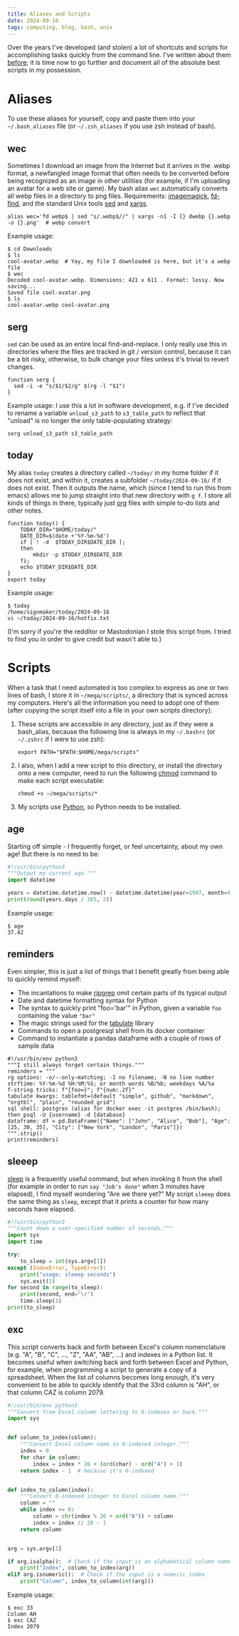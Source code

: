 ```yaml
---
title: Aliases and Scripts
date: 2024-09-16
tags: computing, blog, bash, unix
---
```


Over the years I've developed (and stolen) a lot of shortcuts and scripts for
accomplishing tasks quickly from the command line. I've written about them
[before](https://signmaker.dev/personal-scripts); it is time now to go further
and document all of the absolute best scripts in my possession.

# Aliases

To use these aliases for yourself, copy and paste them into your
`~/.bash_aliases` file (or `~/.zsh_aliases` if you use zsh instead of bash).

## wec

Sometimes I download an image from the Internet but it arrives in the .webp
format, a newfangled image format that often needs to be converted before being
recognized as an image in other utilities (for example, if I'm uploading an
avatar for a web site or game). My bash alias `wec` automatically converts all
webp files in a directory to png files. Requirements:
[imagemagick](https://imagemagick.org/),
[fd-find](https://github.com/sharkdp/fd), and the standard Unix tools
[sed](https://en.wikipedia.org/wiki/Sed) and
[xargs](https://en.wikipedia.org/wiki/Xargs).

```shell
alias wec='fd webp$ | sed "s/.webp$//" | xargs -n1 -I {} dwebp {}.webp -o {}.png'  # webp convert
```

Example usage:

```shell
$ cd Downloads
$ ls
cool-avatar.webp  # Yay, my file I downloaded is here, but it's a webp file
$ wec
Decoded cool-avatar.webp. Dimensions: 421 x 611 . Format: lossy. Now saving...
Saved file cool-avatar.png
$ ls
cool-avatar.webp cool-avatar.png
```

## serg

`sed` can be used as an entire local find-and-replace. I only really use this in
directories where the files are tracked in git / version control, because it can
be a bit risky, otherwise, to bulk change your files unless it's trivial to
revert changes.

```shell
function serg {
  sed -i -e "s/$1/$2/g" $(rg -l "$1")
}
```

Example usage: I use this a lot in software development, e.g. if I've decided to
rename a variable `unload_s3_path` to `s3_table_path` to reflect that "unload"
is no longer the only table-populating strategy:

```shell
serg unload_s3_path s3_table_path
```

## today

My alias `today` creates a directory called `~/today/` in my home folder if it
does not exist, and within it, creates a subfolder `~/today/2024-09-16/` if it
does not exist. Then it outputs the name, which (since I tend to run this from
emacs) allows me to jump straight into that new directory with `g f`. I store
all kinds of things in there, typically just
[org](https://en.wikipedia.org/wiki/Org-mode) files with simple to-do lists and
other notes.

```shell
function today() {
    TODAY_DIR="$HOME/today/"
    DATE_DIR=$(date +'%Y-%m-%d')
    if [ ! -d  $TODAY_DIR$DATE_DIR ];
    then
        mkdir -p $TODAY_DIR$DATE_DIR
    fi;
    echo $TODAY_DIR$DATE_DIR
}
export today
```

Example usage:

```shell
$ today
/home/signmaker/today/2024-09-16
vi ~/today/2024-09-16/hotfix.txt
```

(I'm sorry if you're the redditor or Mastodonian I stole this script from. I
tried to find you in order to give credit but wasn't able to.)

# Scripts

When a task that I need automated is too complex to express as one or two lines
of bash, I store it in `~/mega/scripts/`, a directory that is synced across my
computers. Here's all the information you need to adopt one of them (after
copying the script itself into a file in your own scripts directory):

1. These scripts are accessible in any directory, just as if they were a
   bash_alias, because the following line is always in my `~/.bashrc` (or
   `~/.zshrc` if I were to use zsh):
   ```
   export PATH="$PATH:$HOME/mega/scripts"
   ```
2. I also, when I add a new script to this directory, or install the directory
   onto a new computer, need to run the following
   [chmod](https://en.wikipedia.org/wiki/Chmod) command to make each script
   executable:
   ```
   chmod +x ~/mega/scripts/*
   ```
3. My scripts use [Python](https://www.python.org/), so Python needs to be installed.

## age

Starting off simple - I frequently forget, or feel uncertainty, about my
own age! But there is no need to be:

```python
#!/usr/bin/python3
"""Output my current age."""
import datetime

years = datetime.datetime.now() - datetime.datetime(year=1987, month=4, day=26)
print(round(years.days / 365, 2))
```

Example usage:

```shell
$ age
37.42
```

## reminders

Even simpler, this is just a list of things that I benefit greatly from being
able to quickly remind myself:

- The incantations to make [ripgrep](https://github.com/BurntSushi/ripgrep)
  omit certain parts of its typical output
- Date and datetime formatting syntax for Python
- The syntax to quickly print "foo='bar'" in Python, given a variable `foo`
  containing the value `"bar"`
- The magic strings used for the
  [tabulate](https://github.com/astanin/python-tabulate) library
- Commands to open a postgresql shell from its docker container
- Command to instantiate a pandas dataframe with a couple of rows of sample data
  

```python3
#!/usr/bin/env python3
"""I still always forget certain things."""
reminders = """
rg options: -o/--only-matching; -I no filename; -N no line number
strftime: %Y-%m-%d %H:%M:%S; or month words %B/%b; weekdays %A/%a
f-string tricks: f"{foo=}"; f"{num:.2f}"
tabulate kwargs: tablefmt=(default "simple", github", "markdown", "orgtbl", "plain", "rounded_grid")
sql shell: postgres (alias for docker exec -it postgres /bin/bash); then psql -U {username} -d {database}
dataframe: df = pd.DataFrame({"Name": ["John", "Alice", "Bob"], "Age": [25, 30, 35], "City": ["New York", "London", "Paris"]})
""".strip()
print(reminders)
```

## sleeep

[sleep](https://en.wikipedia.org/wiki/Sleep_(command)) is a frequently useful
command, but when invoking it from the shell (for example in order to run `say
"Job's done"` when 3 minutes have elapsed), I find myself wondering "Are we
there yet?" My script `sleeep` does the same thing as `sleep`, except that it
prints a counter for how many seconds have elapsed.

```python
#!/usr/bin/python3
"""Count down a user-specified number of seconds."""
import sys
import time

try:
    to_sleep = int(sys.argv[1])
except (IndexError, TypeError):
    print("usage: sleeep seconds")
    sys.exit(1)
for second in range(to_sleep):
    print(second, end="\r")
    time.sleep(1)
print(to_sleep)
```

## exc

This script converts back and forth between Excel's column nomenclature (e.g.
"A", "B", "C", ..., "Z", "AA", "AB", ...) and indexes in a Python list. It
becomes useful when switching back and forth between Excel and Python, for
example, when programming a script to generate a copy of a spreadsheet. When the
list of columns becomes long enough, it's very convenient to be able to quickly
identify that the 33rd column is "AH", or that column CAZ is column 2079.

```python
#!/usr/bin/env python3
"""Convert from Excel column lettering to 0-indexes or back."""
import sys


def column_to_index(column):
    """Convert Excel column name to 0-indexed integer."""
    index = 0
    for char in column:
        index = index * 26 + (ord(char) - ord("A") + 1)
    return index - 1  # because it's 0-indexed


def index_to_column(index):
    """Convert 0-indexed integer to Excel column name."""
    column = ""
    while index >= 0:
        column = chr(index % 26 + ord("A")) + column
        index = index // 26 - 1
    return column


arg = sys.argv[1]

if arg.isalpha():  # Check if the input is an alphabetical column name
    print("Index", column_to_index(arg))
elif arg.isnumeric():  # Check if the input is a numeric index
    print("Column", index_to_column(int(arg)))
```

Example usage:

```shell
$ exc 33
Column AH
$ exc CAZ
Index 2079
```
